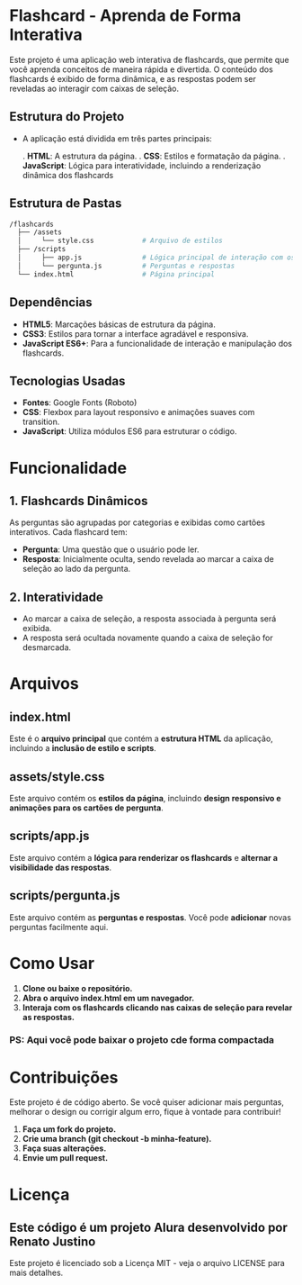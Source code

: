 # Flashcard - Aprenda de Forma Interativa

Este projeto é uma aplicação web interativa de flashcards, que permite que você aprenda conceitos de maneira rápida e divertida. O conteúdo dos flashcards é exibido de forma dinâmica, e as respostas podem ser reveladas ao interagir com caixas de seleção.

## Estrutura do Projeto
- A aplicação está dividida em três partes principais:

  . **HTML**: A estrutura da página.
  . **CSS**: Estilos e formatação da página.
  . **JavaScript**: Lógica para interatividade, incluindo a renderização dinâmica dos flashcards

## Estrutura de Pastas

```bash
/flashcards
  ├── /assets
  │     └── style.css            # Arquivo de estilos
  ├── /scripts
  │     ├── app.js               # Lógica principal de interação com os flashcards
  │     └── pergunta.js          # Perguntas e respostas
  └── index.html                 # Página principal
```

## Dependências

  + **HTML5**: Marcações básicas de estrutura da página.
  + **CSS3**: Estilos para tornar a interface agradável e responsiva.
  + **JavaScript ES6+**: Para a funcionalidade de interação e manipulação dos flashcards.

## Tecnologias Usadas

  + **Fontes**: Google Fonts (Roboto)
  + **CSS**: Flexbox para layout responsivo e animações suaves com transition.
  + **JavaScript**: Utiliza módulos ES6 para estruturar o código.

# Funcionalidade

## 1. Flashcards Dinâmicos
As perguntas são agrupadas por categorias e exibidas como cartões interativos. Cada flashcard tem:

  - **Pergunta**: Uma questão que o usuário pode ler.
  - **Resposta**: Inicialmente oculta, sendo revelada ao marcar a caixa de seleção ao lado da pergunta.
## 2. Interatividade
  
  - Ao marcar a caixa de seleção, a resposta associada à pergunta será exibida.
  - A resposta será ocultada novamente quando a caixa de seleção for desmarcada.

# Arquivos

## index.html
Este é o **arquivo principal** que contém a **estrutura HTML** da aplicação, incluindo a **inclusão de estilo e scripts**.

## assets/style.css
Este arquivo contém os **estilos da página**, incluindo **design responsivo e animações para os cartões de pergunta**.

## scripts/app.js
Este arquivo contém a **lógica para renderizar os flashcards** e **alternar a visibilidade das respostas**.

## scripts/pergunta.js
Este arquivo contém as **perguntas e respostas**. Você pode **adicionar** novas perguntas facilmente aqui.

# Como Usar
1. **Clone ou baixe o repositório.**
2. **Abra o arquivo index.html em um navegador.**
3. **Interaja com os flashcards clicando nas caixas de seleção para revelar as respostas.**

### PS: Aqui você pode baixar o projeto cde forma compactada

# Contribuições
Este projeto é de código aberto. Se você quiser adicionar mais perguntas, melhorar o design ou corrigir algum erro, fique à vontade para contribuir!

1. **Faça um fork do projeto.**
2. **Crie uma branch (git checkout -b minha-feature).**
3. **Faça suas alterações.**
4. **Envie um pull request.**

# Licença
## Este código é um projeto Alura desenvolvido por Renato Justino
Este projeto é licenciado sob a Licença MIT - veja o arquivo LICENSE para mais detalhes.
